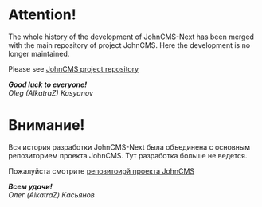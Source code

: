 # Attention!
The whole history of the development of JohnCMS-Next has been merged with the main repository of project JohnCMS. Here the development is no longer maintained.

Please see [JohnCMS project repository](https://github.com/simba77/johncms)

**_Good luck to everyone!_**  
_Oleg (AlkatraZ) Kasyanov_

# Внимание!
Вся история разработки JohnCMS-Next была объединена с основным репозиторием проекта JohnCMS. Тут разработка больше не ведется.

Пожалуйста смотрите [репозитоирй проекта JohnCMS](https://github.com/simba77/johncms)

**_Всем удачи!_**  
_Олег (AlkatraZ) Касьянов_